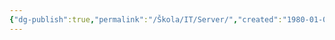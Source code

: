 ```yaml
---
{"dg-publish":true,"permalink":"/Škola/IT/Server/","created":"1980-01-01T00:00:00.000+01:00","updated":"2024-03-18T08:54:45.205+01:00"}
---
```


